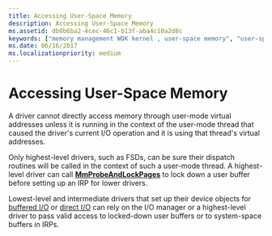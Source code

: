 ```yaml
---
title: Accessing User-Space Memory
description: Accessing User-Space Memory
ms.assetid: db0b6ba2-4cec-46c1-b13f-aba4c10a2d8c
keywords: ["memory management WDK kernel , user-space memory", "user-space memory WDK kernel", "virtual user-space memory WDK kernel"]
ms.date: 06/16/2017
ms.localizationpriority: medium
---
```


# Accessing User-Space Memory





A driver cannot directly access memory through user-mode virtual addresses unless it is running in the context of the user-mode thread that caused the driver's current I/O operation and it is using that thread's virtual addresses.

Only highest-level drivers, such as FSDs, can be sure their dispatch routines will be called in the context of such a user-mode thread. A highest-level driver can call [**MmProbeAndLockPages**](https://docs.microsoft.com/windows-hardware/drivers/ddi/content/wdm/nf-wdm-mmprobeandlockpages) to lock down a user buffer before setting up an IRP for lower drivers.

Lowest-level and intermediate drivers that set up their device objects for [buffered I/O](methods-for-accessing-data-buffers.md) or [direct I/O](methods-for-accessing-data-buffers.md) can rely on the I/O manager or a highest-level driver to pass valid access to locked-down user buffers or to system-space buffers in IRPs.

 

 




